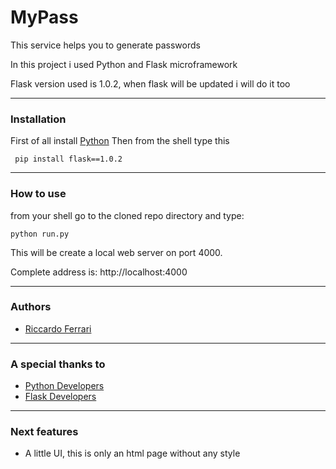 # MyPass

This service helps you to generate passwords

In this project i used Python and Flask microframework

Flask version used is 1.0.2, when flask will be updated i will do it too

___________________________________________

### Installation

First of all install [Python](https://python.org)
Then from the shell type this 

     pip install flask==1.0.2

______________

### How to use

from your shell go to the cloned repo directory and type:
	
    python run.py

This will be create a local web server on port 4000.

Complete address is: http://localhost:4000

______________

### Authors

- [Riccardo Ferrari](https://github.com/riccardoferrari)

_____________

### A special thanks to

- [Python Developers](https://python.org)
- [Flask Developers](https://github.com/pallets/flask)

________________________

### Next features

- A little UI, this is only an html page without any style
